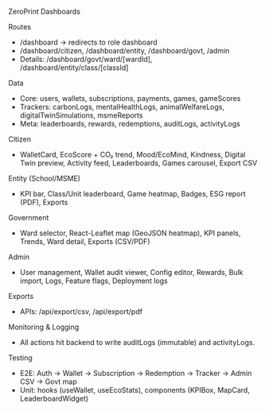 ZeroPrint Dashboards

Routes
- /dashboard → redirects to role dashboard
- /dashboard/citizen, /dashboard/entity, /dashboard/govt, /admin
- Details: /dashboard/govt/ward/[wardId], /dashboard/entity/class/[classId]

Data
- Core: users, wallets, subscriptions, payments, games, gameScores
- Trackers: carbonLogs, mentalHealthLogs, animalWelfareLogs, digitalTwinSimulations, msmeReports
- Meta: leaderboards, rewards, redemptions, auditLogs, activityLogs

Citizen
- WalletCard, EcoScore + CO₂ trend, Mood/EcoMind, Kindness, Digital Twin preview, Activity feed, Leaderboards, Games carousel, Export CSV

Entity (School/MSME)
- KPI bar, Class/Unit leaderboard, Game heatmap, Badges, ESG report (PDF), Exports

Government
- Ward selector, React-Leaflet map (GeoJSON heatmap), KPI panels, Trends, Ward detail, Exports (CSV/PDF)

Admin
- User management, Wallet audit viewer, Config editor, Rewards, Bulk import, Logs, Feature flags, Deployment logs

Exports
- APIs: /api/export/csv, /api/export/pdf

Monitoring & Logging
- All actions hit backend to write auditLogs (immutable) and activityLogs.

Testing
- E2E: Auth → Wallet → Subscription → Redemption → Tracker → Admin CSV → Govt map
- Unit: hooks (useWallet, useEcoStats), components (KPIBox, MapCard, LeaderboardWidget)


